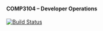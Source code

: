 #### COMP3104 – Developer Operations


[![Build Status](https://app.travis-ci.com/minQAn/COMP3104.svg?token=yUPT6cyd6sUpzYoSA2AL&branch=main)](https://app.travis-ci.com/minQAn/COMP3104)

